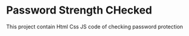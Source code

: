 # Password Strength CHecked 
 This project contain Html Css JS code of checking password protection 
